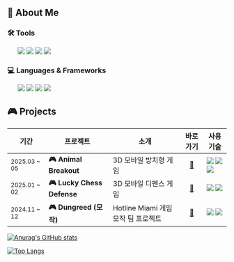 
## 🌱 About Me
 <article>
       <h3>🛠️ Tools</h3>
   <ul>
  <img src="https://img.shields.io/badge/GitHub-181717?style=flat-square&logo=github&logoColor=white"/>
  <img src="https://img.shields.io/badge/Linear-%231E1E3F?style=flat-square&logo=linear"/>
  <img src="https://img.shields.io/badge/Notion-000000?style=flat-square&logo=notion&logoColor=white"/>
  <img src="https://img.shields.io/badge/Discord-%235865F2?style=flat-square&logo=discord&logoColor=FFFFFF"/>
   </ul>
  </article>
 <article>
       <h3>💻 Languages & Frameworks</h3>
   <ul>
  <img src="https://img.shields.io/badge/C%23-80247B?style=flat-square&logo=csharp&logoColor=white"/>
  <img src="https://img.shields.io/badge/Unity-000000?style=flat-square&logo=unity&logoColor=white"/>
  <img src="https://img.shields.io/badge/C++-00599C?style=flat-square&logo=cplusplus&logoColor=white"/>
  <img src="https://img.shields.io/badge/SFML-8CC445?style=flat-square&logo=sfml&logoColor=white"/>
   </ul>
   </article>
   

<section>
  <h2>🎮 Projects</h2>

<table>
  <thead>
    <tr>
      <th>기간</th>
      <th>프로젝트</th>
      <th>소개</th>
      <th>바로가기</th>
      <th>사용 기술</th>
    </tr>
  </thead>
  <tbody>
    <tr>
      <td><sub>2025.03 ~ 05</sub></td>
      <td><strong>🎮 Animal Breakout</strong></td>
      <td>3D 모바일 방치형 게임</td>
      <td align="center"><a href="https://play.google.com/store/apps/details?id=com.KyungIl.TrainingSpaceSoldier&hl=ko">🔗</a></td>
      <td>
        <img src="https://img.shields.io/badge/Unity-FFFFFF?style=flat-square&logo=unity&logoColor=black"/>
        <img src="https://img.shields.io/badge/C%23-80247B?style=flat-square&logo=csharp&logoColor=white"/>
        <img src="https://img.shields.io/badge/Firebase-FFCA28?style=flat-square&logo=firebase&logoColor=black"/>
      </td>
    </tr>
    <tr>
      <td><sub>2025.01 ~ 02</sub></td>
      <td><strong>🎮 Lucky Chess Defense</strong></td>
      <td>3D 모바일 디펜스 게임</td>
      <td align="center"><a href="https://github.com/shgi99/TeamProject_RTD">🔗</a></td>
      <td>
        <img src="https://img.shields.io/badge/Unity-FFFFFF?style=flat-square&logo=unity&logoColor=black"/>
        <img src="https://img.shields.io/badge/C%23-80247B?style=flat-square&logo=csharp&logoColor=white"/>
      </td>
    </tr>
    <tr>
      <td><sub>2024.11 ~ 12</sub></td>
      <td><strong>🎮 Dungreed (모작)</strong></td>
      <td>Hotline Miami 게임 모작 팀 프로젝트</td>
      <td align="center"><a href="https://github.com/ddodo1997/SFML-Team-Project">🔗</a></td>
      <td>
        <img src="https://img.shields.io/badge/SFML-8CC445?style=flat-square&logo=sfml&logoColor=white"/>
        <img src="https://img.shields.io/badge/C++-00599C?style=flat-square&logo=cplusplus&logoColor=white"/>
      </td>
    </tr>
  </tbody>
</table>


<p
 

[![Anurag's GitHub stats](https://github-readme-stats.vercel.app/api?username=jigyu12)](https://github.com/anuraghazra/github-readme-stats)

[![Top Langs](https://github-readme-stats.vercel.app/api/top-langs/?username=jigyu12)](https://github.com/anuraghazra/github-readme-stats)
